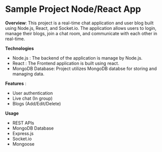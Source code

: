 # Sample Project Node/React App
**Overview**:
This project is a real-time chat application and user blog built using Node.js, React, and Socket.io. The application allows users to login, manage their blogs, join a chat room, and communicate with each other in real-time.

**Technologies**
  - Node.js : The backend of the application is manage by Node.js.
  - React : The Frontend application is built using react.
  - MongoDB Database: Project utilizes MongoDB databse for storing and managing data.

 **Features** :
  - User authentication
  - Live chat (In group)
  - Blogs (Add/Edit/Delete)

  **Usage**
  - REST APIs
  - MongoDB Database
  - Express.js
  - Socket.io
  - Mongoose
